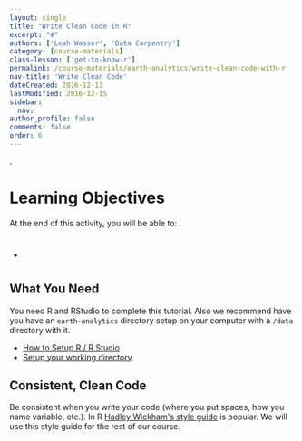 ```yaml
---
layout: single
title: "Write Clean Code in R"
excerpt: "#"
authors: ['Leah Wasser', 'Data Carpentry']
category: [course-materials]
class-lesson: ['get-to-know-r']
permalink: /course-materials/earth-analytics/write-clean-code-with-r
nav-title: 'Write Clean Code'
dateCreated: 2016-12-13
lastModified: 2016-12-15
sidebar:
  nav:
author_profile: false
comments: false
order: 6
---
```


.

<div class='notice--success' markdown="1">

# Learning Objectives
At the end of this activity, you will be able to:

* #

## What You Need

You need R and RStudio to complete this tutorial. Also we recommend have you
have an `earth-analytics` directory setup on your computer with a `/data`
directory with it.

* [How to Setup R / R Studio](/course-materials/setup-r-rstudio/)
* [Setup your working directory](/course-materials/setup-working-directory/)

</div>




## Consistent, Clean Code

Be consistent when you write your code (where you put spaces, how you name
variable, etc.). In R
[Hadley Wickham's style guide](http://adv-r.had.co.nz/Style.html) is popular. We
will use this style guide for the rest of our course.
